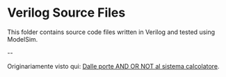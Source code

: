 # Verilog Source Files

This folder contains source code files written in Verilog and tested using
ModelSim.

--

Originariamente visto qui: [Dalle porte AND OR NOT al sistema
calcolatore](http://www.edizioniets.com/scheda.asp?n=9788846743114).

